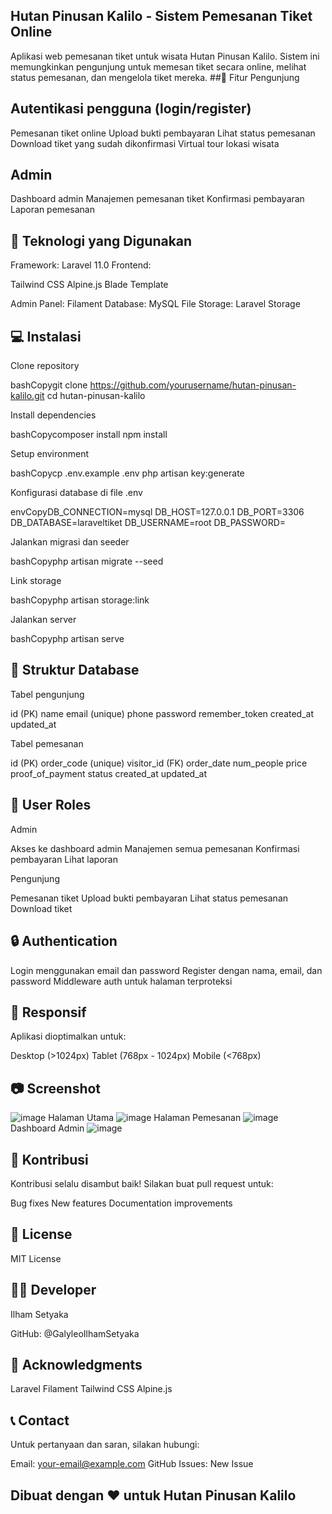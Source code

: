## Hutan Pinusan Kalilo - Sistem Pemesanan Tiket Online
Aplikasi web pemesanan tiket untuk wisata Hutan Pinusan Kalilo. Sistem ini memungkinkan pengunjung untuk memesan tiket secara online, melihat status pemesanan, dan mengelola tiket mereka.
##🌟 Fitur
Pengunjung

## Autentikasi pengguna (login/register)
Pemesanan tiket online
Upload bukti pembayaran
Lihat status pemesanan
Download tiket yang sudah dikonfirmasi
Virtual tour lokasi wisata

## Admin

Dashboard admin
Manajemen pemesanan tiket
Konfirmasi pembayaran
Laporan pemesanan

## 🚀 Teknologi yang Digunakan

Framework: Laravel 11.0
Frontend:

Tailwind CSS
Alpine.js
Blade Template


Admin Panel: Filament
Database: MySQL
File Storage: Laravel Storage

## 💻 Instalasi

Clone repository

bashCopygit clone https://github.com/yourusername/hutan-pinusan-kalilo.git
cd hutan-pinusan-kalilo

Install dependencies

bashCopycomposer install
npm install

Setup environment

bashCopycp .env.example .env
php artisan key:generate

Konfigurasi database di file .env

envCopyDB_CONNECTION=mysql
DB_HOST=127.0.0.1
DB_PORT=3306
DB_DATABASE=laraveltiket
DB_USERNAME=root
DB_PASSWORD=

Jalankan migrasi dan seeder

bashCopyphp artisan migrate --seed

Link storage

bashCopyphp artisan storage:link

Jalankan server

bashCopyphp artisan serve
## 📁 Struktur Database
Tabel pengunjung

id (PK)
name
email (unique)
phone
password
remember_token
created_at
updated_at

Tabel pemesanan

id (PK)
order_code (unique)
visitor_id (FK)
order_date
num_people
price
proof_of_payment
status
created_at
updated_at

## 👥 User Roles
Admin

Akses ke dashboard admin
Manajemen semua pemesanan
Konfirmasi pembayaran
Lihat laporan

Pengunjung

Pemesanan tiket
Upload bukti pembayaran
Lihat status pemesanan
Download tiket

## 🔒 Authentication

Login menggunakan email dan password
Register dengan nama, email, dan password
Middleware auth untuk halaman terproteksi

## 📱 Responsif
Aplikasi dioptimalkan untuk:

Desktop (>1024px)
Tablet (768px - 1024px)
Mobile (<768px)

## 📷 Screenshot
![image](https://github.com/user-attachments/assets/5e53d095-d1fa-4b37-b158-931fb1ae79df)
Halaman Utama
![image](https://github.com/user-attachments/assets/b80df51c-f599-4143-aa58-e712c9b50f51)
Halaman Pemesanan
![image](https://github.com/user-attachments/assets/c205271b-4b50-4e2c-988d-c7b256d809e3)
Dashboard Admin
![image](https://github.com/user-attachments/assets/53950639-6eae-4978-827c-1d21109ce843)

## 🤝 Kontribusi
Kontribusi selalu disambut baik! Silakan buat pull request untuk:

Bug fixes
New features
Documentation improvements

## 📝 License
MIT License
## 👨‍💻 Developer
Ilham Setyaka

GitHub: @GalyleoIlhamSetyaka

## 🙏 Acknowledgments

Laravel
Filament
Tailwind CSS
Alpine.js

## 📞 Contact
Untuk pertanyaan dan saran, silakan hubungi:

Email: your-email@example.com
GitHub Issues: New Issue


## Dibuat dengan ❤️ untuk Hutan Pinusan Kalilo
